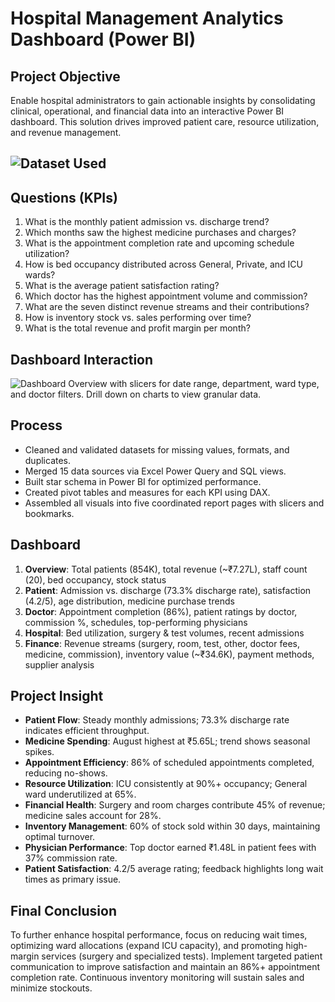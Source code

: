 # Hospital Management Analytics Dashboard (Power BI)

## Project Objective  
Enable hospital administrators to gain actionable insights by consolidating clinical, operational, and financial data into an interactive Power BI dashboard. This solution drives improved patient care, resource utilization, and revenue management.

## ![Dataset Used](/files)  

## Questions (KPIs)  
1. What is the monthly patient admission vs. discharge trend?  
2. Which months saw the highest medicine purchases and charges?  
3. What is the appointment completion rate and upcoming schedule utilization?  
4. How is bed occupancy distributed across General, Private, and ICU wards?  
5. What is the average patient satisfaction rating?  
6. Which doctor has the highest appointment volume and commission?  
7. What are the seven distinct revenue streams and their contributions?  
8. How is inventory stock vs. sales performing over time?  
9. What is the total revenue and profit margin per month?  

## Dashboard Interaction  
![Dashboard Overview](/dashboard_powerbi.pbix) with slicers for date range, department, ward type, and doctor filters. Drill down on charts to view granular data.

## Process  
- Cleaned and validated datasets for missing values, formats, and duplicates.  
- Merged 15 data sources via Excel Power Query and SQL views.  
- Built star schema in Power BI for optimized performance.  
- Created pivot tables and measures for each KPI using DAX.  
- Assembled all visuals into five coordinated report pages with slicers and bookmarks.  

## Dashboard  
1. **Overview**: Total patients (854K), total revenue (~₹7.27L), staff count (20), bed occupancy, stock status  
2. **Patient**: Admission vs. discharge (73.3% discharge rate), satisfaction (4.2/5), age distribution, medicine purchase trends  
3. **Doctor**: Appointment completion (86%), patient ratings by doctor, commission %, schedules, top-performing physicians  
4. **Hospital**: Bed utilization, surgery & test volumes, recent admissions  
5. **Finance**: Revenue streams (surgery, room, test, other, doctor fees, medicine, commission), inventory value (~₹34.6K), payment methods, supplier analysis  

## Project Insight  
- **Patient Flow**: Steady monthly admissions; 73.3% discharge rate indicates efficient throughput.  
- **Medicine Spending**: August highest at ₹5.65L; trend shows seasonal spikes.  
- **Appointment Efficiency**: 86% of scheduled appointments completed, reducing no-shows.  
- **Resource Utilization**: ICU consistently at 90%+ occupancy; General ward underutilized at 65%.  
- **Financial Health**: Surgery and room charges contribute 45% of revenue; medicine sales account for 28%.  
- **Inventory Management**: 60% of stock sold within 30 days, maintaining optimal turnover.  
- **Physician Performance**: Top doctor earned ₹1.48L in patient fees with 37% commission rate.  
- **Patient Satisfaction**: 4.2/5 average rating; feedback highlights long wait times as primary issue.  

## Final Conclusion  
To further enhance hospital performance, focus on reducing wait times, optimizing ward allocations (expand ICU capacity), and promoting high-margin services (surgery and specialized tests). Implement targeted patient communication to improve satisfaction and maintain an 86%+ appointment completion rate. Continuous inventory monitoring will sustain sales and minimize stockouts.
